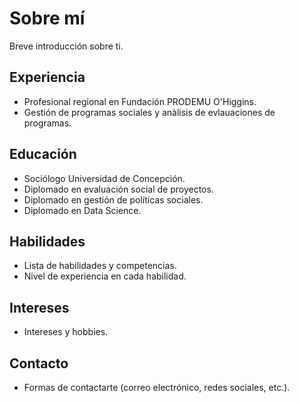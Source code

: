 # Sobre mí

Breve introducción sobre ti.

## Experiencia

- Profesional regional en Fundación PRODEMU O'Higgins.
- Gestión de programas sociales y anàlisis de evlauaciones de programas.

## Educación

- Sociólogo Universidad de Concepción.
- Diplomado en evaluación social de proyectos.
- Diplomado en gestión de políticas sociales.
- Diplomado en Data Science.

## Habilidades

- Lista de habilidades y competencias.
- Nivel de experiencia en cada habilidad.

## Intereses

- Intereses y hobbies.

## Contacto

- Formas de contactarte (correo electrónico, redes sociales, etc.).

